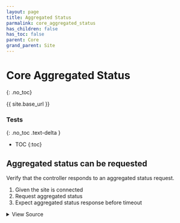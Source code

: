 ```yaml
---
layout: page
title: Aggregated Status
parmalink: core_aggregated_status
has_children: false
has_toc: false
parent: Core
grand_parent: Site
---
```


# Core Aggregated Status
{: .no_toc}

{{ site.base_url }}


### Tests
{: .no_toc .text-delta }

- TOC
{:toc}

## Aggregated status can be requested

Verify that the controller responds to an aggregated status request.

1. Given the site is connected
2. Request aggregated status 
3. Expect aggregated status response before timeout

<details markdown="block">
  <summary>
     View Source
  </summary>
```ruby
Validator::Site.connected do |task,supervisor,site|
  prepare task, site
  log_confirmation "request aggregated status" do
    site.request_aggregated_status Validator.config['main_component'], collect: {
      timeout: Validator.config['timeouts']['status_response']
    }
  end
end
```
</details>



